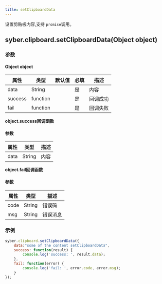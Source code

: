 ```yaml
---
title: setClipboardData
---
```


设置剪贴板内容,支持 `promise`调用。

<!-- 支持`Promise` 使用。 -->


## syber.clipboard.setClipboardData(Object object)
### 参数
#### Object object
| 属性     | 类型   | 默认值  |  必填 | 描述                         |
| ---------- | ------- | -------- | ---------------- | ----------------------------------|
| data    | String   |  | 是       | 内容           |
| success | function |  |  是       | 回调成功      |
| fail   | function |  |  是       | 回调失败      |


**object.success回调函数**
#### 参数
| 属性 | 类型   | 描述         |
| ---- | ------ | ------------ |
| data | String | 内容 |

**object.fail回调函数**
#### 参数
| 属性 | 类型   | 描述     |
| ---- | ------ | -------- |
| code | String | 错误码   |
| msg  | String | 错误消息 |


### 示例
``` javascript
syber.clipboard.setClipboardData({
    data:"some of the content setClipboardData",
    success: function(result) {
        console.log('success: ', result.data);
    },
    fail: function(error) {
        console.log('fail: ', error.code, error.msg);
    }
}); 
```

<!-- #### Promise
``` javascript
syber.clipboard.setClipboardData({
    data:"some of the content setClipboardData",
}).then(function(result) {
    console.log('success: ', result.data);
}).catch(function(error) {
    console.log('fail: ', error.code, error.msg);
})
``` -->
